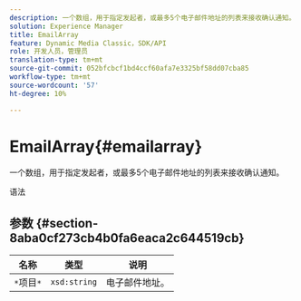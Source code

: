 ```yaml
---
description: 一个数组，用于指定发起者，或最多5个电子邮件地址的列表来接收确认通知。
solution: Experience Manager
title: EmailArray
feature: Dynamic Media Classic，SDK/API
role: 开发人员，管理员
translation-type: tm+mt
source-git-commit: 052bfcbcf1bd4ccf60afa7e3325bf58dd07cba85
workflow-type: tm+mt
source-wordcount: '57'
ht-degree: 10%

---
```



# EmailArray{#emailarray}

一个数组，用于指定发起者，或最多5个电子邮件地址的列表来接收确认通知。

语法

## 参数 {#section-8aba0cf273cb4b0fa6eaca2c644519cb}

| 名称 | 类型 | 说明 |
|---|---|---|
| `*`项目`*` | `xsd:string` | 电子邮件地址。 |

